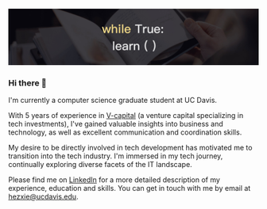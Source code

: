 ![background](https://github.com/helenxie-bit/helenxie-bit/blob/main/background_git.jpg)

### Hi there 👋

I'm currently a computer science graduate student at UC Davis.

With 5 years of experience in [V-capital](https://ma.v-capital.cn/en/) (a venture capital specializing in tech investments), I've gained valuable insights into business and technology, as well as excellent communication and coordination skills.

My desire to be directly involved in tech development has motivated me to transition into the tech industry. I'm immersed in my tech journey, continually exploring diverse facets of the IT landscape.

Please find me on [LinkedIn](https://www.linkedin.com/in/hezhixie/) for a more detailed description of my experience, education and skills. You can get in touch with me by email at [hezxie@ucdavis.edu](mailto:hezxie@ucdavis.edu). 
